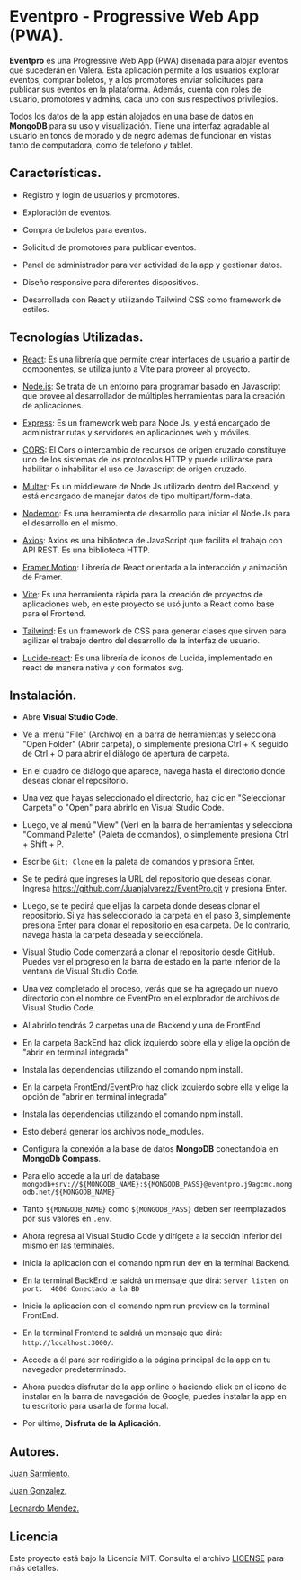 # Eventpro - Progressive Web App (PWA).

**Eventpro** es una Progressive Web App (PWA) diseñada para alojar eventos que sucederán en Valera. Esta aplicación permite a los usuarios explorar eventos, comprar boletos, y a los promotores enviar solicitudes para publicar sus eventos en la plataforma. Además, cuenta con roles de usuario, promotores y admins, cada uno con sus respectivos privilegios.

Todos los datos de la app están alojados en una base de datos en **MongoDB** para su uso y visualización. Tiene una interfaz agradable al usuario en tonos de morado y de negro ademas de funcionar en vistas tanto de computadora, como de telefono y tablet.

## Características.

- Registro y login de usuarios y promotores.

- Exploración de eventos.

- Compra de boletos para eventos.

- Solicitud de promotores para publicar eventos.

- Panel de administrador para ver actividad de la app y gestionar datos.

- Diseño responsive para diferentes dispositivos.

- Desarrollada con React y utilizando Tailwind CSS como framework de estilos.

## Tecnologías Utilizadas.

- [React](https://es.reactjs.org/): Es una librería que permite crear interfaces de usuario a partir de componentes, se utiliza junto a Vite para proveer al proyecto.

- [Node.js](https://nodejs.org/docs/latest/api/): Se trata de un entorno para programar basado en Javascript que provee al desarrollador de múltiples herramientas para la creación de aplicaciones.

- [Express](https://expressjs.com/es/): Es un framework web para Node Js, y está encargado de administrar rutas y servidores en aplicaciones web y móviles.

- [CORS](https://developer.mozilla.org/es/docs/Web/HTTP/CORS): El Cors o intercambio de recursos de origen cruzado constituye uno de los sistemas de los protocolos HTTP y puede utilizarse para habilitar o inhabilitar el uso de Javascript de origen cruzado.

- [Multer](https://multer.js.org/): Es un middleware de Node Js utilizado dentro del Backend, y está encargado de manejar datos de tipo multipart/form-data.

- [Nodemon](https://nodemon.io/): Es una herramienta de desarrollo para iniciar el Node Js para el desarrollo en el mismo.

- [Axios](https://axios-http.com/docs/intro/): Axios es una biblioteca de JavaScript que facilita el trabajo con API REST. Es una biblioteca HTTP.

- [Framer Motion](https://www.framer.com/motion/): Librería de React orientada a la interacción y animación de Framer.

- [Vite](https://vitejs.dev/): Es una herramienta rápida para la creación de proyectos de aplicaciones web, en este proyecto se usó junto a React como base para el Frontend.

- [Tailwind](https://tailwindcss.com/): Es un framework de CSS para generar clases que sirven para agilizar el trabajo dentro del desarrollo de la interfaz de usuario.

- [Lucide-react](https://lucide.dev/guide/packages/lucide-react): Es una librería de iconos de Lucida, implementado en react de manera nativa y con formatos svg.

## Instalación.

- Abre **Visual Studio Code**.

- Ve al menú "File" (Archivo) en la barra de herramientas y selecciona "Open Folder" (Abrir carpeta), o simplemente presiona Ctrl + K seguido de Ctrl + O para abrir el diálogo de apertura de carpeta.

- En el cuadro de diálogo que aparece, navega hasta el directorio donde deseas clonar el repositorio.

- Una vez que hayas seleccionado el directorio, haz clic en "Seleccionar Carpeta" o "Open" para abrirlo en Visual Studio Code.

- Luego, ve al menú "View" (Ver) en la barra de herramientas y selecciona "Command Palette" (Paleta de comandos), o simplemente presiona Ctrl + Shift + P.

- Escribe `Git: Clone` en la paleta de comandos y presiona Enter.

- Se te pedirá que ingreses la URL del repositorio que deseas clonar. Ingresa https://github.com/Juanjalvarezz/EventPro.git y presiona Enter.

- Luego, se te pedirá que elijas la carpeta donde deseas clonar el repositorio. Si ya has seleccionado la carpeta en el paso 3, simplemente presiona Enter para clonar el repositorio en esa carpeta. De lo contrario, navega hasta la carpeta deseada y selecciónela.

- Visual Studio Code comenzará a clonar el repositorio desde GitHub. Puedes ver el progreso en la barra de estado en la parte inferior de la ventana de Visual Studio Code.

- Una vez completado el proceso, verás que se ha agregado un nuevo directorio con el nombre de EventPro en el explorador de archivos de Visual Studio Code.

- Al abrirlo tendrás 2 carpetas una de Backend y una de FrontEnd

- En la carpeta BackEnd haz click izquierdo sobre ella y elige la opción de "abrir en terminal integrada"

- Instala las dependencias utilizando el comando npm install. 

- En la carpeta FrontEnd/EventPro haz click izquierdo sobre ella y elige la opción de "abrir en terminal integrada"

- Instala las dependencias utilizando el comando npm install.

- Esto deberá generar los archivos node_modules.

- Configura la conexión a la base de datos **MongoDB** conectandola en **MongoDb Compass**.

- Para ello accede a la url de database `mongodb+srv://${MONGODB_NAME}:${MONGODB_PASS}@eventpro.j9agcmc.mongodb.net/${MONGODB_NAME}`

- Tanto `${MONGODB_NAME}` como `${MONGODB_PASS}` deben ser reemplazados por sus valores en `.env`.    

- Ahora regresa al Visual Studio Code y dirígete a la sección inferior del mismo en las terminales.  

- Inicia la aplicación con el comando npm run dev en la terminal Backend.

- En la terminal BackEnd te saldrá un mensaje que dirá:
`Server listen on port:  4000
Conectado a la BD`

- Inicia la aplicación con el comando npm run preview en la terminal FrontEnd.

- En la terminal Frontend te saldrá un mensaje que dirá: `http://localhost:3000/`.

- Accede a él para ser redirigido a la página principal de la app en tu navegador predeterminado.

- Ahora puedes disfrutar de la app online o haciendo click en el icono de instalar en la barra de navegación de Google, puedes instalar la app en tu escritorio para usarla de forma local.

- Por último, **Disfruta de la Aplicación**.

## Autores.

[Juan Sarmiento.](https://github.com/Juanjalvarezz)

[Juan Gonzalez.](https://github.com/Jupagolab)

[Leonardo Mendez.](https://www.github.com/mendezleo)

## Licencia

Este proyecto está bajo la Licencia MIT. Consulta el archivo [LICENSE](LICENSE) para más detalles.
